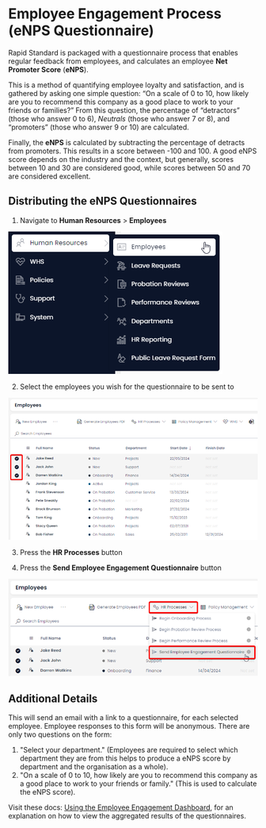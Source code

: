 # Employee Engagement Process (eNPS Questionnaire)

Rapid Standard is packaged with a questionnaire process that enables regular feedback from employees, and calculates an employee **Net Promoter Score** (**eNPS**).

This is a method of quantifying employee loyalty and satisfaction, and is gathered by asking one simple question: “On a scale of 0 to 10, how likely are you to recommend this company as a good place to work to your friends or families?” From this question, the percentage of “detractors” (those who answer 0 to 6), *Neutrals* (those who answer 7 or 8), and “promoters” (those who answer 9 or 10) are calculated.

Finally, the **eNPS** is calculated by subtracting the percentage of detracts from promoters. This results in a score between -100 and 100. A good eNPS score depends on the industry and the context, but generally, scores between 10 and 30 are considered good, while scores between 50 and 70 are considered excellent.

## Distributing the eNPS Questionnaires

1. Navigate to **Human Resources** &gt; **Employees**  

![A screenshot that depicts how to navigate to the Employees page in Rapid Standard.](<../Employee Menu Location.png>)

2. Select the employees you wish for the questionnaire to be sent to

![A screenshot depicting how to select multiple employees. The user presses the checkboxes beside each item in the employee list.](<Selecting employees for Questionnaire.png>)

3. Press the **HR Processes** button

4. Press the **Send Employee Engagement Questionnaire** button

![A screenshot depicting how to send the employee satisfaction survey to employees. Once the employees are selected in the employee list, the action button titled "Send Employee Engagement Questionnaire" should be pressed.](<Sending Employee Questionnaire.png>)
    
## Additional Details

This will send an email with a link to a questionnaire, for each selected employee. Employee responses to this form will be anonymous. There are only two questions on the form:

1. "Select your department." (Employees are required to select which department they are from this helps to produce a eNPS score by department and the organisation as a whole).
2. "On a scale of 0 to 10, how likely are you to recommend this company as a good place to work to your friends or family." (This is used to calculate the eNPS score).

Visit these docs: [Using the Employee Engagement Dashboard](</docs/Rapid/2-Rapid Standard/6-Human Resources/HR Reporting/Using the Employee Engagement Dashboard/Using the Employee Engagement Dashboard.md>), for an explanation on how to view the aggregated results of the questionnaires.